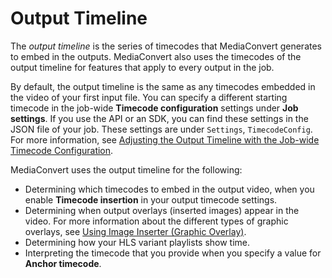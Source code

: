 # Output Timeline<a name="output-timeline"></a>

The *output timeline* is the series of timecodes that MediaConvert generates to embed in the outputs\. MediaConvert also uses the timecodes of the output timeline for features that apply to every output in the job\.

By default, the output timeline is the same as any timecodes embedded in the video of your first input file\. You can specify a different starting timecode in the job\-wide **Timecode configuration** settings under **Job settings**\. If you use the API or an SDK, you can find these settings in the JSON file of your job\. These settings are under `Settings`, `TimecodeConfig`\. For more information, see [Adjusting the Output Timeline with the Job\-wide Timecode Configuration](timecode-jobconfig.md)\.

MediaConvert uses the output timeline for the following:
+ Determining which timecodes to embed in the output video, when you enable **Timecode insertion** in your output timecode settings\.
+ Determining when output overlays \(inserted images\) appear in the video\. For more information about the different types of graphic overlays, see [Using Image Inserter \(Graphic Overlay\)](graphic-overlay.md)\.
+ Determining how your HLS variant playlists show time\.
+ Interpreting the timecode that you provide when you specify a value for **Anchor timecode**\.